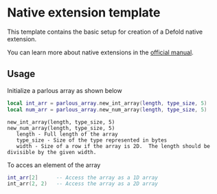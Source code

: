 # Native extension template
This template contains the basic setup for creation of a Defold native extension.

You can learn more about native extensions in the [official manual](https://www.defold.com/manuals/extensions/).

## Usage

Initialize a parlous array as shown below

```Lua
local int_arr = parlous_array.new_int_array(length, type_size, 5)
local num_arr = parlous_array.new_num_array(length, type_size, 5)
```
 ```
new_int_array(length, type_size, 5)
new_num_array(length, type_size, 5)
    length - Full length of the array
    type_size - Size of the type represented in bytes
    width - Size of a row if the array is 2D.  The length should be divisible by the given width.
```

To acces an element of the array

```Lua
int_arr[2]      -- Access the array as a 1D array
int_arr(2, 2)   -- Access the array as a 2D array
```
